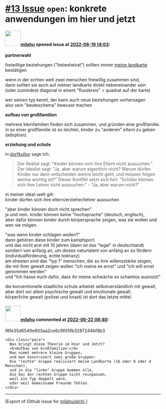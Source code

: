 # [\#13 Issue](https://github.com/milahu/alchi/issues/13) `open`: konkrete anwendungen im hier und jetzt

#### <img src="https://private-avatars.githubusercontent.com/u/12958815?jwt=eyJhbGciOiJIUzI1NiIsInR5cCI6IkpXVCJ9.eyJpc3MiOiJnaXRodWIuY29tIiwiYXVkIjoicmF3LmdpdGh1YnVzZXJjb250ZW50LmNvbSIsImtleSI6ImtleTEiLCJleHAiOjE3MzQ2NTYyMjAsIm5iZiI6MTczNDY1NTAyMCwicGF0aCI6Ii91LzEyOTU4ODE1In0.gNRkYbc2s1ZZSqkuSJ21Iovc8EwSLN_Ll51J4GeGe20&v=4" width="50">[milahu](https://github.com/milahu) opened issue at [2022-06-19 14:03](https://github.com/milahu/alchi/issues/13):

**partnerwahl**

freiwillige beziehungen ("liebesheirat") sollten immer [meine
landkarte](https://milahu.github.io/alchi/src/alchi-maps/public/alchi-maps.html)
bestätigen

wenn in der echten welt zwei menschen freiwillig zusammen sind,  
dann sollten sie auch auf meiner landkarte direkt nebeneinander sein  
(oder zumindest diagonal in einem "flusskreis" = quadrat auf der karte)

wer seinen typ kennt, der kann auch neue beziehungen vorhersagen  
also sein "beuteschema" bewusst machen

**aufbau von großfamilien**

mehrere kleinfamilien finden sich zusammen, und gründen eine
großfamilie.  
in so einer großfamilie ist es leichter, kinder zu "anderen" eltern zu
geben (adoption).

**erziehung und schule**

in
[dorfkultur](https://milahu.github.io/alchi/src/dorfkultur/dorfkultur.html)
sage ich:

> Der Realist sagt: "Kinder können sich ihre Eltern nicht aussuchen."
> Der Idealist sagt: "Ja, aber warum eigentlich nicht? Warum dürfen
> Kinder nur dann entscheiden wenns leicht geht, und müssen folgen wenns
> wichtig ist?" Dieser Konflikt setzt sich fort: "Schüler können sich
> ihre Lehrer nicht aussuchen." - "Ja, aber warum nicht?"

in meiner ideal-welt gilt:  
kinder dürfen sich ihre eltern/erzieher/lehrer aussuchen

"aber kinder können doch nicht sprechen"  
ja und nein. kinder können keine "hochsprache" (deutsch, englisch),  
aber dafür können kinder durch körpersprache zeigen, was sie wollen und
wen sie mögen.

"was wenn kinder schlagen wollen?"  
dann gehören diese kinder zum kampfsport.  
und das nicht erst mit 10 jahren (dann ist das "legal" in deutschland)  
sondern von anfang an, um dieses naturtalent von anfang an zu fördern
(individualförderung, echte toleranz)  
am ehesten sind das "typ 1" menschen, die so ihre willensstärke
zeigen,  
die mit ihrer gewalt zeigen wollen "ich meine es ernst" und "ich will
ernst genommen werden"  
und "Ich hasse euch dafür, dass ihr meine schwäche so schamlos ausnutzt"

die konventionelle staatliche schule arbeitet selbstverständlich mit
gewalt,  
aber dort vor allem psychische gewalt und emotionale gewalt.  
körperliche gewalt (polizei und knast) ist dort das letzte mittel.

#### <img src="https://private-avatars.githubusercontent.com/u/12958815?jwt=eyJhbGciOiJIUzI1NiIsInR5cCI6IkpXVCJ9.eyJpc3MiOiJnaXRodWIuY29tIiwiYXVkIjoicmF3LmdpdGh1YnVzZXJjb250ZW50LmNvbSIsImtleSI6ImtleTEiLCJleHAiOjE3MzQ2NTYyMjAsIm5iZiI6MTczNDY1NTAyMCwicGF0aCI6Ii91LzEyOTU4ODE1In0.gNRkYbc2s1ZZSqkuSJ21Iovc8EwSLN_Ll51J4GeGe20&v=4" width="50">[milahu](https://github.com/milahu) commented at [2022-06-22 08:40](https://github.com/milahu/alchi/issues/13#issuecomment-1162819786):

f6fe35d6549e903aa2ce6c9f05fb3287244bf8b3

    <div class="para">
      Was bringt diese Theorie im Hier und Jetzt?
      <b>Aufbau von Großfamilien:</b>
      Man nimmt mehrere kleine Gruppen,
      und man konstruiert zwei große Gruppen:
      Die "rechte" Gruppe realisiert meine Landkarte (16 oder 8 oder 4 Menschen),
      und in die "linke" Gruppe kommen alle,
      die bei der rechten Gruppe nicht reinpassen,
      weil ein Typ doppelt wäre,
      oder weil Gemeinsame Freunde fehlen.
    </div>

------------------------------------------------------------------------

\[Export of Github issue for
[milahu/alchi](https://github.com/milahu/alchi).\]
